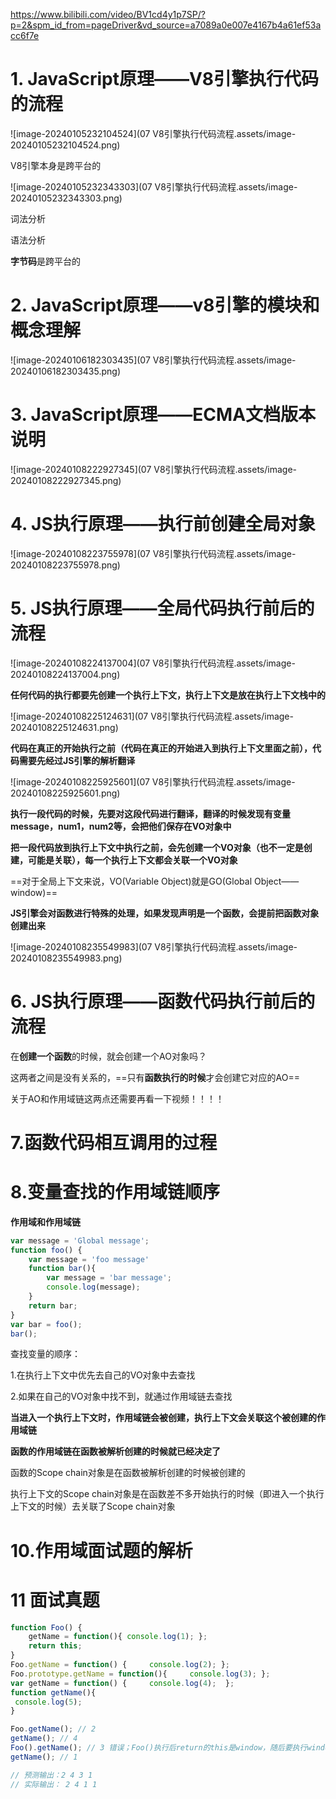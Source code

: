https://www.bilibili.com/video/BV1cd4y1p7SP/?p=2&spm_id_from=pageDriver&vd_source=a7089a0e007e4167b4a61ef53acc6f7e

# 1. JavaScript原理——V8引擎执行代码的流程

![image-20240105232104524](07 V8引擎执行代码流程.assets/image-20240105232104524.png)

V8引擎本身是跨平台的

![image-20240105232343303](07 V8引擎执行代码流程.assets/image-20240105232343303.png)

词法分析

语法分析

**字节码**是跨平台的

# 2. JavaScript原理——v8引擎的模块和概念理解

![image-20240106182303435](07 V8引擎执行代码流程.assets/image-20240106182303435.png)

# 3. JavaScript原理——ECMA文档版本说明

![image-20240108222927345](07 V8引擎执行代码流程.assets/image-20240108222927345.png)

# 4. JS执行原理——执行前创建全局对象 

![image-20240108223755978](07 V8引擎执行代码流程.assets/image-20240108223755978.png)

# 5. JS执行原理——全局代码执行前后的流程



![image-20240108224137004](07 V8引擎执行代码流程.assets/image-20240108224137004.png)



**任何代码的执行都要先创建一个执行上下文，执行上下文是放在执行上下文栈中的**











![image-20240108225124631](07 V8引擎执行代码流程.assets/image-20240108225124631.png)







**代码在真正的开始执行之前（代码在真正的开始进入到执行上下文里面之前），代码需要先经过JS引擎的解析翻译**









![image-20240108225925601](07 V8引擎执行代码流程.assets/image-20240108225925601.png)









**执行一段代码的时候，先要对这段代码进行翻译，翻译的时候发现有变量message，num1，num2等，会把他们保存在VO对象中**

**把一段代码放到执行上下文中执行之前，会先创建一个VO对象（也不一定是创建，可能是关联），每一个执行上下文都会关联一个VO对象**

 ==对于全局上下文来说，VO(Variable Object)就是GO(Global Object——window)==









**JS引擎会对函数进行特殊的处理，如果发现声明是一个函数，会提前把函数对象创建出来**









![image-20240108235549983](07 V8引擎执行代码流程.assets/image-20240108235549983.png)











# 6. JS执行原理——函数代码执行前后的流程



在**创建一个函数**的时候，就会创建一个AO对象吗？

这两者之间是没有关系的，==只有**函数执行的时候**才会创建它对应的AO==

关于AO和作用域链这两点还需要再看一下视频！！！！

# 7.函数代码相互调用的过程

# 8.变量查找的作用域链顺序

**作用域和作用域链**

```javascript
var message = 'Global message';
function foo() {
    var message = 'foo message'
    function bar(){
        var message = 'bar message';
        console.log(message);
    }
    return bar;
}
var bar = foo();
bar();
```

查找变量的顺序：

1.在执行上下文中优先去自己的VO对象中去查找

2.如果在自己的VO对象中找不到，就通过作用域链去查找





**当进入一个执行上下文时，作用域链会被创建，执行上下文会关联这个被创建的作用域链**

**函数的作用域链在函数被解析创建的时候就已经决定了**



函数的Scope chain对象是在函数被解析创建的时候被创建的

执行上下文的Scope chain对象是在函数差不多开始执行的时候（即进入一个执行上下文的时候）去关联了Scope chain对象

# 10.作用域面试题的解析

# 11 面试真题

```javascript
function Foo() {
    getName = function(){ console.log(1); };
    return this;
}
Foo.getName = function() {     console.log(2); };
Foo.prototype.getName = function(){     console.log(3); };
var getName = function() {     console.log(4);  };
function getName(){ 
 console.log(5); 
}

Foo.getName(); // 2
getName(); // 4
Foo().getName(); // 3 错误；Foo()执行后return的this是window，随后要执行window.getName();
getName(); // 1

// 预测输出：2 4 3 1
// 实际输出： 2 4 1 1
```





























